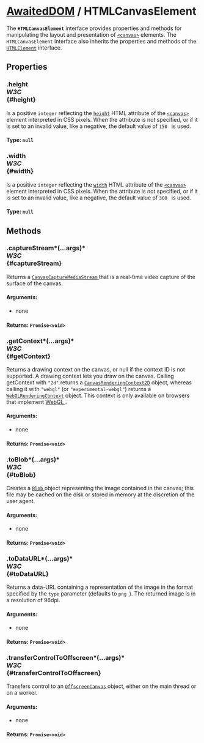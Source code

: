# [AwaitedDOM](/docs/basic-interfaces/awaited-dom) <span>/</span> HTMLCanvasElement

<div class='overview'>The <strong><code>HTMLCanvasElement</code></strong> interface provides properties and methods for manipulating the layout and presentation of <a href="/en-US/docs/Web/HTML/Element/canvas" title="Use the HTML <canvas> element with either the canvas scripting API or the WebGL API to draw graphics and animations."><code>&lt;canvas&gt;</code></a> elements. The <code>HTMLCanvasElement</code> interface also inherits the properties and methods of the <a href="/en-US/docs/Web/API/HTMLElement" title="The HTMLElement interface represents any HTML element. Some elements directly implement this interface, while others implement it via an interface that inherits it."><code>HTMLElement</code></a> interface.</div>

## Properties

### .height <div class="specs"><i>W3C</i></div> {#height}

Is a positive <code>integer</code> reflecting the <code><a href="/en-US/docs/Web/HTML/Element/canvas#attr-height">height</a></code> HTML attribute of the <a href="/en-US/docs/Web/HTML/Element/canvas" title="Use the HTML <canvas> element with either the canvas scripting API or the WebGL API to draw graphics and animations."><code>&lt;canvas&gt;</code></a> element interpreted in CSS pixels. When the attribute is not specified, or if it is set to an invalid value, like a negative, the default value of <code>150
</code> is used.

#### **Type**: `null`

### .width <div class="specs"><i>W3C</i></div> {#width}

Is a positive <code>integer</code> reflecting the <code><a href="/en-US/docs/Web/HTML/Element/canvas#attr-width">width</a></code> HTML attribute of the <a href="/en-US/docs/Web/HTML/Element/canvas" title="Use the HTML <canvas> element with either the canvas scripting API or the WebGL API to draw graphics and animations."><code>&lt;canvas&gt;</code></a> element interpreted in CSS pixels. When the attribute is not specified, or if it is set to an invalid value, like a negative, the default value of <code>300
</code> is used.

#### **Type**: `null`

## Methods

### .captureStream*(...args)* <div class="specs"><i>W3C</i></div> {#captureStream}

Returns a <a href="/en-US/docs/Web/API/CanvasCaptureMediaStream" title="The documentation about this has not yet been written; please consider contributing!"><code>CanvasCaptureMediaStream</code>
</a> that is a real-time video capture of the surface of the canvas.

#### **Arguments**:


 - none

#### **Returns**: `Promise<void>`

### .getContext*(...args)* <div class="specs"><i>W3C</i></div> {#getContext}

Returns a drawing context on the canvas, or null if the context ID is not supported. A drawing context lets you draw on the canvas. Calling getContext with <code>"2d"</code> returns a <a href="/en-US/docs/Web/API/CanvasRenderingContext2D" title="The CanvasRenderingContext2D interface, part of the Canvas API, provides the 2D rendering context for the drawing surface of a <canvas> element. It is used for drawing shapes, text, images, and other objects."><code>CanvasRenderingContext2D</code></a> object, whereas calling it with <code>"webgl"</code> (or <code>"experimental-webgl"</code>) returns a <a href="/en-US/docs/Web/API/WebGLRenderingContext" title="The WebGLRenderingContext interface provides an interface to the OpenGL ES 2.0 graphics rendering context for the drawing surface of an HTML <canvas> element."><code>WebGLRenderingContext</code></a> object. This context is only available on browsers that implement <a href="/en-US/docs/Web/WebGL">WebGL
</a>.

#### **Arguments**:


 - none

#### **Returns**: `Promise<void>`

### .toBlob*(...args)* <div class="specs"><i>W3C</i></div> {#toBlob}

Creates a <a href="/en-US/docs/Web/API/Blob" title="A Blob object represents a file-like object of immutable, raw data; they can be read as text or binary data, or converted into a ReadableStream so its methods can be used for processing the data. Blobs can represent data that isn't necessarily in a JavaScript-native format. The File interface is based on Blob, inheriting blob functionality and expanding it to support files on the user's system."><code>Blob</code>
</a> object representing the image contained in the canvas; this file may be cached on the disk or stored in memory at the discretion of the user agent.

#### **Arguments**:


 - none

#### **Returns**: `Promise<void>`

### .toDataURL*(...args)* <div class="specs"><i>W3C</i></div> {#toDataURL}

Returns a data-URL containing a representation of the image in the format specified by the <code>type</code> parameter (defaults to <code>png
</code>). The returned image is in a resolution of 96dpi.

#### **Arguments**:


 - none

#### **Returns**: `Promise<void>`

### .transferControlToOffscreen*(...args)* <div class="specs"><i>W3C</i></div> {#transferControlToOffscreen}

Transfers control to an <a href="/en-US/docs/Web/API/OffscreenCanvas" title="The OffscreenCanvas interface provides a canvas that can be rendered off screen. It is available in both&nbsp;the window and&nbsp;worker contexts."><code>OffscreenCanvas</code>
</a> object, either on the main thread or on a worker.

#### **Arguments**:


 - none

#### **Returns**: `Promise<void>`
